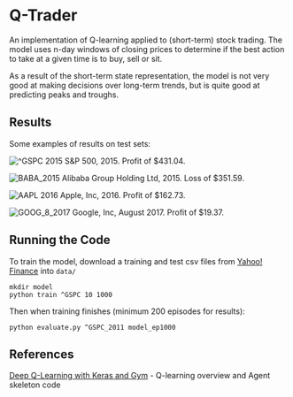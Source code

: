 # Q-Trader

An implementation of Q-learning applied to (short-term) stock trading. The model uses n-day windows of closing prices to determine if the best action to take at a given time is to buy, sell or sit.

As a result of the short-term state representation, the model is not very good at making decisions over long-term trends, but is quite good at predicting peaks and troughs.

## Results

Some examples of results on test sets:

![^GSPC 2015](https://github.com/edwardhdlu/q-trader/blob/master/images/^GSPC_2015.png)
S&P 500, 2015. Profit of $431.04.

![BABA_2015](https://github.com/edwardhdlu/q-trader/blob/master/images/BABA_2015.png)
Alibaba Group Holding Ltd, 2015. Loss of $351.59.

![AAPL 2016](https://github.com/edwardhdlu/q-trader/blob/master/images/AAPL_2016.png)
Apple, Inc, 2016. Profit of $162.73.

![GOOG_8_2017](https://github.com/edwardhdlu/q-trader/blob/master/images/GOOG_8_2017.png)
Google, Inc, August 2017. Profit of $19.37.

## Running the Code

To train the model, download a training and test csv files from [Yahoo! Finance](https://ca.finance.yahoo.com/quote/%5EGSPC/history?p=%5EGSPC) into `data/`
```
mkdir model
python train ^GSPC 10 1000
```

Then when training finishes (minimum 200 episodes for results):
```
python evaluate.py ^GSPC_2011 model_ep1000
```

## References

[Deep Q-Learning with Keras and Gym](https://keon.io/deep-q-learning/) - Q-learning overview and Agent skeleton code